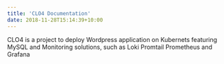 ```yaml
---
title: 'CLO4 Documentation'
date: 2018-11-28T15:14:39+10:00
---
```

CLO4 is a project to deploy Wordpress application on Kubernets featuring MySQL and Monitoring solutions, such as Loki Promtail Prometheus and Grafana
